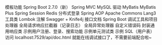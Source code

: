 模板功能
Spring Boot 2.7.0（新）
Spring MVC
MySQL 驱动
MyBatis
MyBatis Plus
Spring Session Redis 分布式登录
Spring AOP
Apache Commons Lang3 工具类
Lombok 注解
Swagger + Knife4j 接口文档
Spring Boot 调试工具和项目处理器
全局请求响应拦截器（记录日志）
全局异常处理器
自定义错误码
封装通用响应类
示例用户注册、登录、搜索功能
示例单元测试类
示例 SQL（用户表）
访问 localhost:7529/api/doc.html 就能在线调试接口了，不需要前端配合啦~
